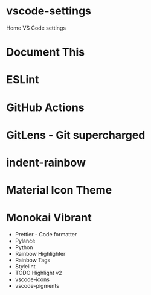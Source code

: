 # vscode-settings

Home VS Code settings

# Document This

# ESLint

# GitHub Actions

# GitLens - Git supercharged

# indent-rainbow

# Material Icon Theme

# Monokai Vibrant

- Prettier - Code formatter
- Pylance
- Python
- Rainbow Highlighter
- Rainbow Tags
- Stylelint
- TODO Highlight v2
- vscode-icons
- vscode-pigments
